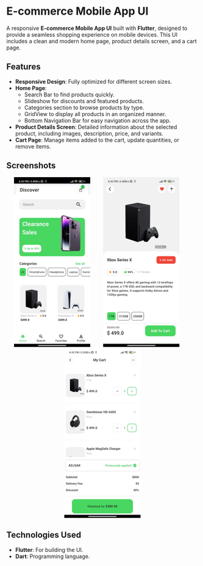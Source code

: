 # E-commerce Mobile App UI

A responsive **E-commerce Mobile App UI** built with **Flutter**, designed to provide a seamless shopping experience on mobile devices. This UI includes a clean and modern home page, product details screen, and a cart page.

## Features

- **Responsive Design**: Fully optimized for different screen sizes.
- **Home Page**:
  - Search Bar to find products quickly.
  - Slideshow for discounts and featured products.
  - Categories section to browse products by type.
  - GridView to display all products in an organized manner.
  - Bottom Navigation Bar for easy navigation across the app.
- **Product Details Screen**: Detailed information about the selected product, including images, description, price, and variants.
- **Cart Page**: Manage items added to the cart, update quantities, or remove items.

## Screenshots

<p align="center">
  <img src="screenshots/home_page.jpg" alt="Home Page" width="200" style="margin-right: 30px;">
  <img src="screenshots/product_details.jpg" alt="Product Details" width="200" style="margin-right: 30px;">
  <img src="screenshots/cart_page.jpg" alt="Cart Page" width="200">
</p>

## Technologies Used

- **Flutter**: For building the UI.
- **Dart**: Programming language.
